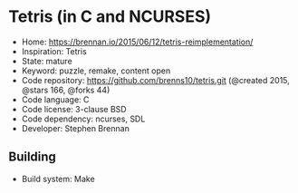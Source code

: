 # Tetris (in C and NCURSES)

- Home: https://brennan.io/2015/06/12/tetris-reimplementation/
- Inspiration: Tetris
- State: mature
- Keyword: puzzle, remake, content open
- Code repository: https://github.com/brenns10/tetris.git (@created 2015, @stars 166, @forks 44)
- Code language: C
- Code license: 3-clause BSD
- Code dependency: ncurses, SDL
- Developer: Stephen Brennan

## Building

- Build system: Make
